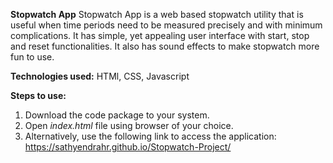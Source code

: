 **Stopwatch App**
Stopwatch App is a web based stopwatch utility that is useful when time periods need to be measured precisely and with minimum complications.
It has simple, yet appealing user interface with start, stop and reset functionalities.
It also has sound effects to make stopwatch more fun to use.

**Technologies used:** HTMl, CSS, Javascript

**Steps to use:**
1. Download the code package to your system.
2. Open _index.html_ file using browser of your choice.
3. Alternatively, use the following link to access the application:
   https://sathyendrahr.github.io/Stopwatch-Project/
